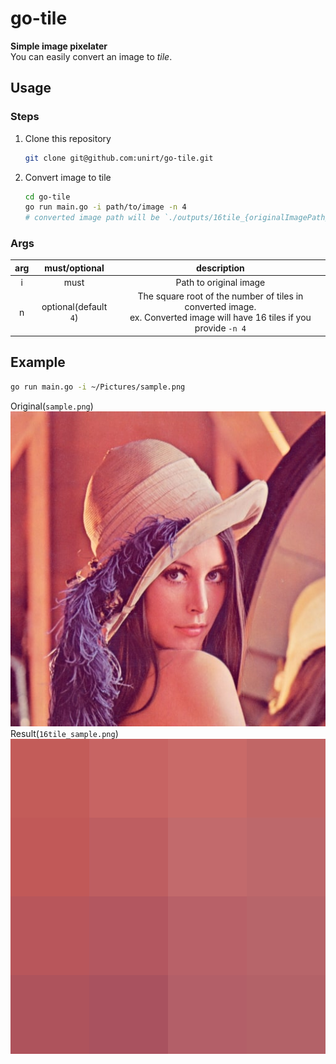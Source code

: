 # go-tile
**Simple image pixelater**  
You can easily convert an image to *tile*.
## Usage
### Steps
1. Clone this repository
   ```bash
   git clone git@github.com:unirt/go-tile.git
   ```
2. Convert image to tile
   ```bash
   cd go-tile
   go run main.go -i path/to/image -n 4
   # converted image path will be `./outputs/16tile_{originalImagePath}.png`
   ```
### Args
|arg  |must/optional  |description  |
|:-:|:-:|:-:|
|i  |must  |Path to original image  |
|n  |optional(default `4`)|The square root of the number of tiles in converted image. <br> ex. Converted image will have 16 tiles if you provide `-n 4`|
## Example
```bash
go run main.go -i ~/Pictures/sample.png
```
Original(`sample.png`)  
![sample.png](.github/sample.jpg)  
Result(`16tile_sample.png`)  
![16tile_sample.png](.github/16tile_sample.png)
